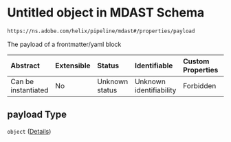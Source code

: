 # Untitled object in MDAST Schema

```txt
https://ns.adobe.com/helix/pipeline/mdast#/properties/payload
```

The payload of a frontmatter/yaml block

| Abstract            | Extensible | Status         | Identifiable            | Custom Properties | Additional Properties | Access Restrictions | Defined In                                                      |
| :------------------ | :--------- | :------------- | :---------------------- | :---------------- | :-------------------- | :------------------ | :-------------------------------------------------------------- |
| Can be instantiated | No         | Unknown status | Unknown identifiability | Forbidden         | Allowed               | none                | [mdast.schema.json\*](mdast.schema.json "open original schema") |

## payload Type

`object` ([Details](mdast-properties-payload.md))
